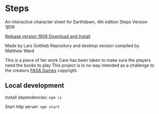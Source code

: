 # Steps
An interactive character sheet for Earthdawn, 4th edition
Steps Version 1β09

[Release version 1β09 Download and Install](https://github.com/travelingwizard/steps/releases/tag/0.09.01)

Made by Lars Gottlieb
Repository and desktop version compiled by Matthew Ward

This is a piece of fan work
Care has been taken to make sure the players need the books to play
This project is in no way intended as a challenge to the creators [FASA Games](https://fasagames.com/) copyright.

## Local development

Install dependencies: `npm ci`

Start http server: `npm start`
